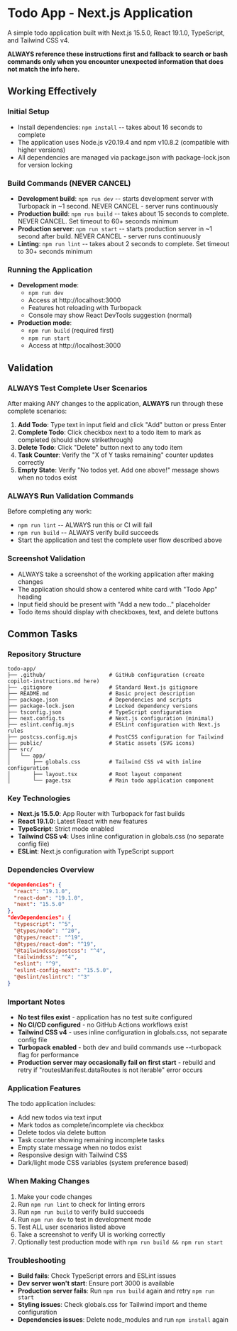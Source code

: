 # Todo App - Next.js Application

A simple todo application built with Next.js 15.5.0, React 19.1.0, TypeScript, and Tailwind CSS v4.

**ALWAYS reference these instructions first and fallback to search or bash commands only when you encounter unexpected information that does not match the info here.**

## Working Effectively

### Initial Setup
- Install dependencies: `npm install` -- takes about 16 seconds to complete
- The application uses Node.js v20.19.4 and npm v10.8.2 (compatible with higher versions)
- All dependencies are managed via package.json with package-lock.json for version locking

### Build Commands (NEVER CANCEL)
- **Development build**: `npm run dev` -- starts development server with Turbopack in ~1 second. NEVER CANCEL - server runs continuously
- **Production build**: `npm run build` -- takes about 15 seconds to complete. NEVER CANCEL. Set timeout to 60+ seconds minimum
- **Production server**: `npm run start` -- starts production server in ~1 second after build. NEVER CANCEL - server runs continuously
- **Linting**: `npm run lint` -- takes about 2 seconds to complete. Set timeout to 30+ seconds minimum

### Running the Application
- **Development mode**: 
  - `npm run dev`
  - Access at http://localhost:3000
  - Features hot reloading with Turbopack
  - Console may show React DevTools suggestion (normal)
- **Production mode**:
  - `npm run build` (required first)
  - `npm run start`
  - Access at http://localhost:3000

## Validation

### ALWAYS Test Complete User Scenarios
After making ANY changes to the application, **ALWAYS** run through these complete scenarios:
1. **Add Todo**: Type text in input field and click "Add" button or press Enter
2. **Complete Todo**: Click checkbox next to a todo item to mark as completed (should show strikethrough)
3. **Delete Todo**: Click "Delete" button next to any todo item
4. **Task Counter**: Verify the "X of Y tasks remaining" counter updates correctly
5. **Empty State**: Verify "No todos yet. Add one above!" message shows when no todos exist

### ALWAYS Run Validation Commands
Before completing any work:
- `npm run lint` -- ALWAYS run this or CI will fail
- `npm run build` -- ALWAYS verify build succeeds
- Start the application and test the complete user flow described above

### Screenshot Validation
- ALWAYS take a screenshot of the working application after making changes
- The application should show a centered white card with "Todo App" heading
- Input field should be present with "Add a new todo..." placeholder
- Todo items should display with checkboxes, text, and delete buttons

## Common Tasks

### Repository Structure
```
todo-app/
├── .github/                    # GitHub configuration (create copilot-instructions.md here)
├── .gitignore                  # Standard Next.js gitignore
├── README.md                   # Basic project description
├── package.json                # Dependencies and scripts
├── package-lock.json           # Locked dependency versions
├── tsconfig.json               # TypeScript configuration
├── next.config.ts              # Next.js configuration (minimal)
├── eslint.config.mjs           # ESLint configuration with Next.js rules
├── postcss.config.mjs          # PostCSS configuration for Tailwind
├── public/                     # Static assets (SVG icons)
├── src/
│   └── app/
│       ├── globals.css         # Tailwind CSS v4 with inline configuration
│       ├── layout.tsx          # Root layout component
│       └── page.tsx            # Main todo application component
```

### Key Technologies
- **Next.js 15.5.0**: App Router with Turbopack for fast builds
- **React 19.1.0**: Latest React with new features
- **TypeScript**: Strict mode enabled
- **Tailwind CSS v4**: Uses inline configuration in globals.css (no separate config file)
- **ESLint**: Next.js configuration with TypeScript support

### Dependencies Overview
```json
"dependencies": {
  "react": "19.1.0",
  "react-dom": "19.1.0", 
  "next": "15.5.0"
},
"devDependencies": {
  "typescript": "^5",
  "@types/node": "^20",
  "@types/react": "^19", 
  "@types/react-dom": "^19",
  "@tailwindcss/postcss": "^4",
  "tailwindcss": "^4",
  "eslint": "^9",
  "eslint-config-next": "15.5.0",
  "@eslint/eslintrc": "^3"
}
```

### Important Notes
- **No test files exist** - application has no test suite configured
- **No CI/CD configured** - no GitHub Actions workflows exist
- **Tailwind CSS v4** - uses inline configuration in globals.css, not separate config file
- **Turbopack enabled** - both dev and build commands use --turbopack flag for performance
- **Production server may occasionally fail on first start** - rebuild and retry if "routesManifest.dataRoutes is not iterable" error occurs

### Application Features
The todo application includes:
- Add new todos via text input
- Mark todos as complete/incomplete via checkbox
- Delete todos via delete button
- Task counter showing remaining incomplete tasks
- Empty state message when no todos exist
- Responsive design with Tailwind CSS
- Dark/light mode CSS variables (system preference based)

### When Making Changes
1. Make your code changes
2. Run `npm run lint` to check for linting errors
3. Run `npm run build` to verify build succeeds  
4. Run `npm run dev` to test in development mode
5. Test ALL user scenarios listed above
6. Take a screenshot to verify UI is working correctly
7. Optionally test production mode with `npm run build && npm run start`

### Troubleshooting
- **Build fails**: Check TypeScript errors and ESLint issues
- **Dev server won't start**: Ensure port 3000 is available
- **Production server fails**: Run `npm run build` again and retry `npm run start`
- **Styling issues**: Check globals.css for Tailwind import and theme configuration
- **Dependencies issues**: Delete node_modules and run `npm install` again